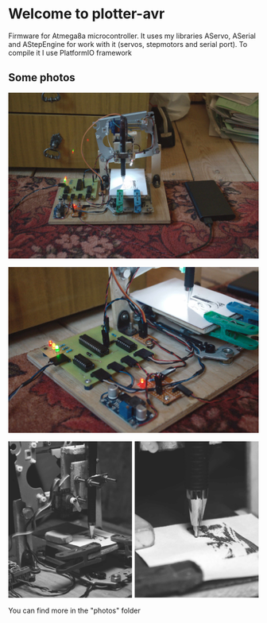 # Welcome to plotter-avr
Firmware for Atmega8a microcontroller. 
It uses my libraries AServo, ASerial and AStepEngine for work with it (servos, stepmotors and serial port).
To compile it I use PlatformIO framework

## Some photos
![project image 1](https://github.com/vladislick/plotter-avr/raw/master/photos/firstlook1.jpg)

![project image 2](https://github.com/vladislick/plotter-avr/raw/master/photos/firstlook2.jpg)

![project image 3](https://github.com/vladislick/plotter-avr/raw/master/photos/firstlook3.jpg)

You can find more in the "photos" folder
